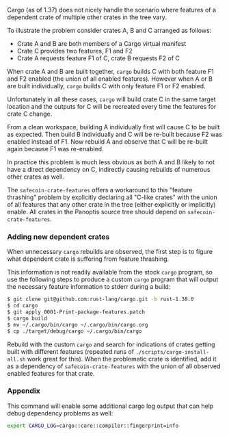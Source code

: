 
Cargo (as of 1.37) does not nicely handle the scenario where features of a
dependent crate of multiple other crates in the tree vary.

To illustrate the problem consider crates A, B and C arranged as follows:
* Crate A and B are both members of a Cargo virtual manifest
* Crate C provides two features, F1 and F2
* Crate A requests feature F1 of C, crate B requests F2 of C

When crate A and B are built together, `cargo` builds C with both feature F1 and
F2 enabled (the union of all enabled features).  However when A or B are built
individually, `cargo` builds C with only feature F1 or F2 enabled.

Unfortunately in all these cases, `cargo` will build crate C in the same target
location and the outputs for C will be recreated every time the features for crate C
change.

From a clean workspace, building A individually first will cause C to be built
as expected.  Then build B individually and C will be re-built because F2 was
enabled instead of F1.  Now rebuild A and observe that C will be re-built again
because F1 was re-enabled.

In practice this problem is much less obvious as both A and B likely to not have
a direct dependency on C, indirectly causing rebuilds of numerous other crates as well.

The `safecoin-crate-features` offers a workaround to this "feature thrashing"
problem by explicitly declaring all "C-like crates" with the union of all features
that any other crate in the tree (either explicitly or implicitly) enable.  All
crates in the Panoptis source tree should depend on `safecoin-crate-features`.

### Adding new dependent crates
When unnecessary `cargo` rebuilds are observed, the first step is to figure what
dependent crate is suffering from feature thrashing.

This information is not readily available from the stock `cargo` program, so use
the following steps to produce a custom `cargo` program that will output the
necessary feature information to stderr during a build:
```bash
$ git clone git@github.com:rust-lang/cargo.git -b rust-1.38.0
$ cd cargo
$ git apply 0001-Print-package-features.patch
$ cargo build
$ mv ~/.cargo/bin/cargo ~/.cargo/bin/cargo.org
$ cp ./target/debug/cargo ~/.cargo/bin/cargo
```

Rebuild with the custom `cargo` and search for indications of crates getting
built with different features (repeated runs of `./scripts/cargo-install-all.sh`
work great for this).  When the problematic crate is identified, add it as a
dependency of `safecoin-crate-features` with the union of all observed enabled
features for that crate.

### Appendix
This command will enable some additional cargo log output that can help debug
dependency problems as well:
```bash
export CARGO_LOG=cargo::core::compiler::fingerprint=info
```

